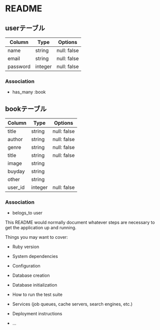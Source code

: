 # README

<!-- ## アプリ名
Mybook

## アプリ説明
購入した本を管理するアプリ

## 企画背景
本をよく買うので購入した本を自己管理できるようなアプリがあれば便利だと思い企画しました。 -->

<!-- ## 本番環境
<a href="https://task-app-3.herokuapp.com/">https://task-app-3.herokuapp.com/</a> -->

<!-- - テストアカウント<br>
Eメール：tttt@gmail.com<br>
パスワード：tttttt

## 使い方
- ユーザー登録を行う
- 「New work」ボタンより新規作業(タスク)を登録
- 「新規予定」ボタンより新規スケジュールを登録 -->

## userテーブル
|Column|Type|Options|
|------|----|-------|
|name|string|null: false|
|email|string|null: false|
|password|integer|null: false|

### Association
- has_many :book

## bookテーブル
|Column|Type|Options|
|------|----|-------|
|title|string|null: false|
|author|string|null: false|
|genre|string|null: false|
|title|string|null: false|
|image|string|
|buyday|string|
|other|string|
|user_id|integer|null: false|

### Association
- belogs_to user




This README would normally document whatever steps are necessary to get the
application up and running.

Things you may want to cover:

* Ruby version

* System dependencies

* Configuration

* Database creation

* Database initialization

* How to run the test suite

* Services (job queues, cache servers, search engines, etc.)

* Deployment instructions

* ...
